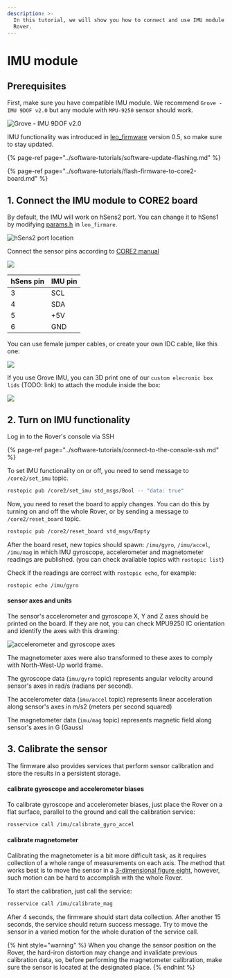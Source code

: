 ```yaml
---
description: >-
  In this tutorial, we will show you how to connect and use IMU module on your
  Rover.
---
```


# IMU module

## Prerequisites

First, make sure you have compatible IMU module. We recommend `Grove - IMU 9DOF v2.0` but any module with `MPU-9250` sensor should work.

![Grove - IMU 9DOF v2.0](../.gitbook/assets/image%20%285%29.png)

IMU functionality was introduced in [leo\_firmware](https://github.com/LeoRover/leo_firmware/releases) version 0.5, so make sure to stay updated.

{% page-ref page="../software-tutorials/software-update-flashing.md" %}

{% page-ref page="../software-tutorials/flash-firmware-to-core2-board.md" %}

## 1. Connect the IMU module to CORE2 board

By default, the IMU will work on hSens2 port. You can change it to hSens1 by modifying [params.h](https://github.com/LeoRover/leo_firmware/blob/master/params.h) in `leo_firmare`. 

![hSens2 port location](../.gitbook/assets/hsens2.png)

Connect the sensor pins according to [CORE2 manual](https://husarion.com/manuals/core2/#hsensor)

![](../.gitbook/assets/image%20%2814%29.png)

| hSens pin | IMU pin |
| :--- | :--- |
| 3 | SCL |
| 4 | SDA |
| 5 | +5V |
| 6 | GND |

You can use female jumper cables, or create your own IDC cable, like this one:

![](../.gitbook/assets/img_20191008_131640.jpg)

If you use Grove IMU, you can 3D print one of our `custom elecronic box lids` \(TODO: link\) to attach the module inside the box:

![](../.gitbook/assets/image%20%2812%29.png)

## 2. Turn on IMU functionality

Log in to the Rover's console via SSH

{% page-ref page="../software-tutorials/connect-to-the-console-ssh.md" %}

To set IMU functionality on or off, you need to send message to `/core2/set_imu` topic.

```bash
rostopic pub /core2/set_imu std_msgs/Bool -- "data: true"
```

Now, you need to reset the board to apply changes. You can do this by turning on and off the whole Rover, or by sending a message to `/core2/reset_board` topic.

```bash
rostopic pub /core2/reset_board std_msgs/Empty
```

After the board reset, new topics should spawn: `/imu/gyro`, `/imu/accel`,  `/imu/mag` in which IMU gyroscope, accelerometer and magnetometer readings are published. \(you can check available topics with `rostopic list`\)

Check if the readings are correct with `rostopic echo`, for example:

```text
rostopic echo /imu/gyro
```

#### sensor axes and units

The sensor's accelerometer and gyroscope X, Y and Z axes should be printed on the board. If they are not, you can check MPU9250 IC orientation and identify the axes with this drawing:

![accelerometer and gyroscope axes](../.gitbook/assets/image%20%2832%29.png)

The magnetometer axes were also transformed to these axes to comply with North-West-Up world frame.

The gyroscope data \(`imu/gyro` topic\) represents angular velocity around sensor's axes in rad/s \(radians per second\).

The accelerometer data \(`imu/accel` topic\) represents linear acceleration along sensor's axes in m/s2 \(meters per second squared\)

The magnetometer data \(`imu/mag` topic\) represents magnetic field along sensor's axes in G \(Gauss\)

## 3. Calibrate the sensor

The firmware also provides services that perform sensor calibration and store the results in a persistent storage.

#### calibrate gyroscope and accelerometer biases

To calibrate gyroscope and accelerometer biases, just place the Rover on a flat surface, parallel to the ground and call the calibration service:

```bash
rosservice call /imu/calibrate_gyro_accel
```

#### calibrate magnetometer

Calibrating the magnetometer is a bit more difficult task, as it requires collection of a whole range of measurements on each axis. The method that works best is to move the sensor in a [3-dimensional figure eight](https://www.youtube.com/watch?v=zrEzMggOnFQ), however, such motion can be hard to accomplish with the whole Rover. 

To start the calibration, just call the service:

```bash
rosservice call /imu/calibrate_mag
```

After 4 seconds, the firmware should start data collection. After another 15 seconds, the service should return success message. Try to move the sensor in a varied motion for the whole duration of the service call.

{% hint style="warning" %}
When you change the sensor position on the Rover, the hard-iron distortion may change and invalidate previous calibration data, so, before performing the magnetometer calibration, make sure the sensor is located at the designated place.
{% endhint %}

